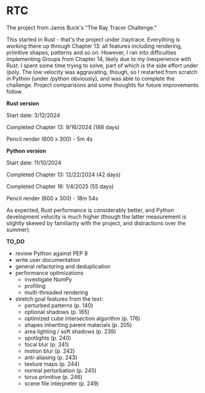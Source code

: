 # RTC
The project from Jamis Buck's "The Ray Tracer Challenge."

This started in Rust - that's the project under /raytrace. Everything is working there up through Chapter 
13: all features including rendering, primitive shapes, patterns and so on. However, I ran into difficulties 
implementing Groups from Chapter 14, likely due to my inexperience with Rust. I spent some time trying to 
solve, part of which is the side effort under /poly. The low velocity was aggravating, though, so I 
restarted from scratch in Python (under /python obviously), and was able to complete the challenge. Project 
comparisons and some thoughts for future improvements follow.

**Rust version**

Start date: 3/12/2024

Completed Chapter 13: 9/16/2024 (188 days)

Pencil render (600 x 300) - 5m 4s

**Python version**

Start date: 11/10/2024

Completed Chapter 13: 12/22/2024 (42 days)

Completed Chapter 16: 1/4/2025 (55 days)

Pencil render (600 x 300) - 18m 54s

As expected, Rust performance is considerably better, and Python development velocity is much higher (though
the latter measurement is slightly skewed by familiarity with the project, and distractions over the summer).

**TO_DO**
* review Python against PEP 8
* write user documentation
* general refactoring and deduplication
* performance optimizations
    * investigate NumPy
    * profiling
    * multi-threaded rendering
* stretch goal features from the text:
    * perturbed patterns (p. 140)
    * optional shadows (p. 165)
    * optimized cube intersection algorithm (p. 176)
    * shapes inheriting parent materials (p. 205)
    * area lighting / soft shadows (p. 239)
    * spotlights (p. 240)
    * focal blur (p. 241)
    * motion blur (p. 242)
    * anti-aliasing (p. 243)
    * texture maps (p. 244)
    * normal perturbation (p. 245)
    * torus primitive (p. 246)
    * scene file interpreter (p. 249)
